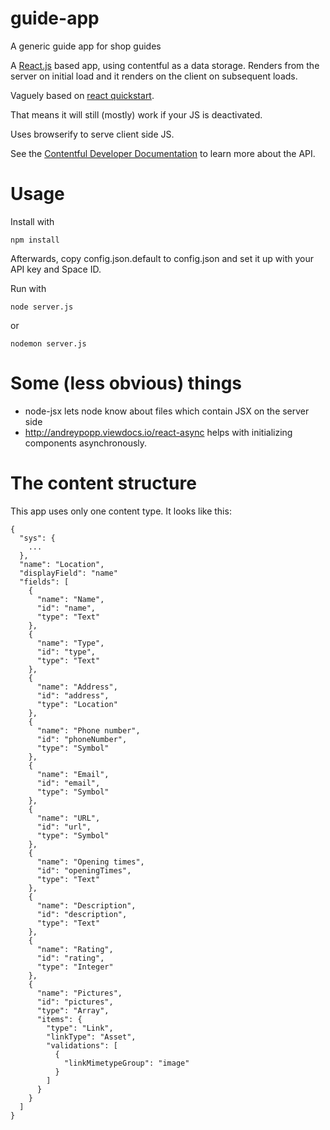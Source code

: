 guide-app
=========

A generic guide app for shop guides

A [React.js](http://facebook.github.io/react/) based app, using contentful as a data storage. Renders from
the server on initial load and it renders on the client on subsequent
loads.

Vaguely based on [react quickstart](https://github.com/andreypopp/react-quickstart).

That means it will still (mostly) work if your JS is deactivated.

Uses browserify to serve client side JS.

See the [Contentful Developer Documentation](https://www.contentful.com/developers) to learn more about the API.

# Usage

Install with

```
npm install
```

Afterwards, copy config.json.default to config.json and set it up with
your API key and Space ID.

Run with

```
node server.js
```

or

```
nodemon server.js
```

# Some (less obvious) things
- node-jsx lets node know about files which contain JSX on the server
  side
- http://andreypopp.viewdocs.io/react-async helps with initializing
  components asynchronously.

# The content structure

This app uses only one content type. It looks like this:

```
{
  "sys": {
    ...
  },
  "name": "Location",
  "displayField": "name"
  "fields": [
    {
      "name": "Name",
      "id": "name",
      "type": "Text"
    },
    {
      "name": "Type",
      "id": "type",
      "type": "Text"
    },
    {
      "name": "Address",
      "id": "address",
      "type": "Location"
    },
    {
      "name": "Phone number",
      "id": "phoneNumber",
      "type": "Symbol"
    },
    {
      "name": "Email",
      "id": "email",
      "type": "Symbol"
    },
    {
      "name": "URL",
      "id": "url",
      "type": "Symbol"
    },
    {
      "name": "Opening times",
      "id": "openingTimes",
      "type": "Text"
    },
    {
      "name": "Description",
      "id": "description",
      "type": "Text"
    },
    {
      "name": "Rating",
      "id": "rating",
      "type": "Integer"
    },
    {
      "name": "Pictures",
      "id": "pictures",
      "type": "Array",
      "items": {
        "type": "Link",
        "linkType": "Asset",
        "validations": [
          {
            "linkMimetypeGroup": "image"
          }
        ]
      }
    }
  ]
}
```
